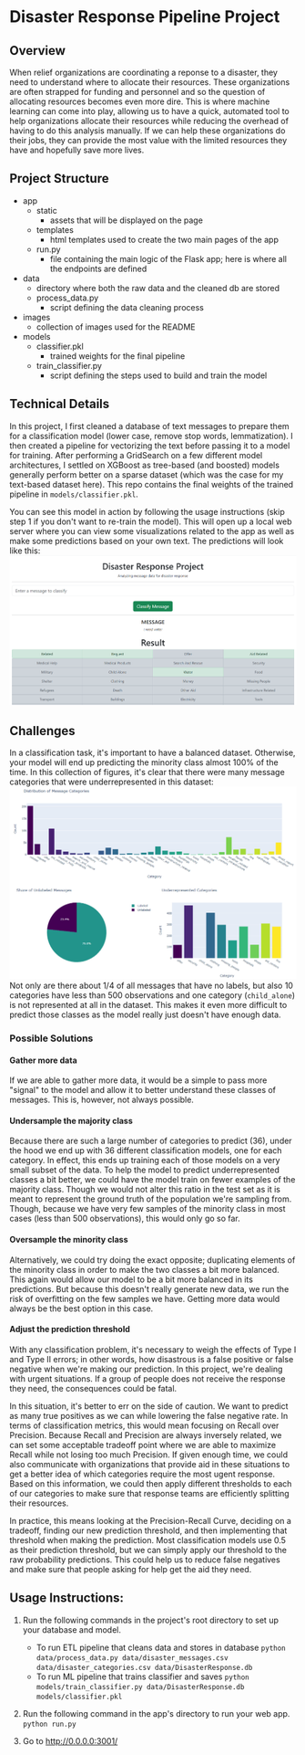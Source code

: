# Disaster Response Pipeline Project
## Overview
When relief organizations are coordinating a reponse to a disaster, they need to understand where to allocate their resources. These organizations are often strapped for funding and personnel and so the question of allocating resources becomes even more dire. This is where machine learning can come into play, allowing us to have a quick, automated tool to help organizations allocate their resources while reducing the overhead of having to do this analysis manually. If we can help these organizations do their jobs, they can provide the most value with the limited resources they have and hopefully save more lives.

## Project Structure
- app
    - static
        - assets that will be displayed on the page
    - templates
        - html templates used to create the two main pages of the app
    - run.py
        - file containing the main logic of the Flask app; here is where all the endpoints are defined
- data
    - directory where both the raw data and the cleaned db are stored
    - process_data.py
        - script defining the data cleaning process 
- images
    - collection of images used for the README
- models
    - classifier.pkl
        - trained weights for the final pipeline
    - train_classifier.py
        - script defining the steps used to build and train the model

## Technical Details
In this project, I first cleaned a database of text messages to prepare them for a classification model (lower case, remove stop words, lemmatization). I then created a pipeline for vectorizing the text before passing it to a model for training. After performing a GridSearch on a few different model architectures, I settled on XGBoost as tree-based (and boosted) models generally perform better on a sparse dataset (which was the case for my text-based dataset here). This repo contains the final weights of the trained pipeline in `models/classifier.pkl`. 

You can see this model in action by following the usage instructions (skip step 1 if you don't want to re-train the model). This will open up a local web server where you can view some visualizations related to the app as well as make some predictions based on your own text. The predictions will look like this:
![Web page showing a text input at the top, then displaying the prediciton results of that input](images/prediction.png)

## Challenges
In a classification task, it's important to have a balanced dataset. Otherwise, your model will end up predicting the minority class almost 100% of the time. In this collection of figures, it's clear that there were many message categories that were underrepresented in this dataset:
![Two bar charts and a pie chart showing information about the dataset](images/visualization.png)
Not only are there about 1/4 of all messages that have no labels, but also 10 categories have less than 500 observations and one category (`child_alone`) is not represented at all in the dataset. This makes it even more difficult to predict those classes as the model really just doesn't have enough data.

### Possible Solutions
#### Gather more data
If we are able to gather more data, it would be a simple to pass more "signal" to the model and allow it to better understand these classes of messages. This is, however, not always possible.
#### Undersample the majority class
Because there are such a large number of categories to predict (36), under the hood we end up with 36 different classification models, one for each category. In effect, this ends up training each of those models on a very small subset of the data. To help the model to predict underrepresented classes a bit better, we could have the model train on fewer examples of the majority class. Though we would not alter this ratio in the test set as it is meant to represent the ground truth of the population we're sampling from. Though, because we have very few samples of the minority class in most cases (less than 500 observations), this would only go so far.
#### Oversample the minority class
Alternatively, we could try doing the exact opposite; duplicating elements of the minority class in order to make the two classes a bit more balanced. This again would allow our model to be a bit more balanced in its predictions. But because this doesn't really generate new data, we run the risk of overfitting on the few samples we have. Getting more data would always be the best option in this case.
#### Adjust the prediction threshold
With any classification problem, it's necessary to weigh the effects of Type I and Type II errors; in other words, how disastrous is a false positive or false negative when we're making our prediction. In this project, we're dealing with urgent situations. If a group of people does not receive the response they need, the consequences could be fatal. 

In this situation, it's better to err on the side of caution. We want to predict as many true positives as we can while lowering the false negative rate. In terms of classification metrics, this would mean focusing on Recall over Precision. Because Recall and Precision are always inversely related, we can set some acceptable tradeoff point where we are able to maximize Recall while not losing too much Precision. If given enough time, we could also communicate with organizations that provide aid in these situations to get a better idea of which categories require the most ugent response. Based on this information, we could then apply different thresholds to each of our categories to make sure that response teams are efficiently splitting their resources.

In practice, this means looking at the Precision-Recall Curve, deciding on a tradeoff, finding our new prediction threshold, and then implementing that threshold when making the prediction. Most classification models use 0.5 as their prediction threshold, but we can simply apply our threshold to the raw probability predictions. This could help us to reduce false negatives and make sure that people asking for help get the aid they need.
## Usage Instructions:
1. Run the following commands in the project's root directory to set up your database and model.

    - To run ETL pipeline that cleans data and stores in database
        `python data/process_data.py data/disaster_messages.csv data/disaster_categories.csv data/DisasterResponse.db`
    - To run ML pipeline that trains classifier and saves
        `python models/train_classifier.py data/DisasterResponse.db models/classifier.pkl`

2. Run the following command in the app's directory to run your web app.
    `python run.py`

3. Go to http://0.0.0.0:3001/
